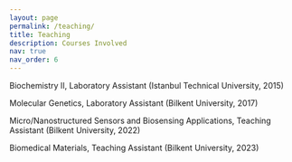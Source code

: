 ```yaml
---
layout: page
permalink: /teaching/
title: Teaching
description: Courses Involved
nav: true
nav_order: 6
---
```


Biochemistry II,  Laboratory Assistant (Istanbul Technical University, 2015)


Molecular Genetics, Laboratory Assistant (Bilkent University, 2017)


Micro/Nanostructured Sensors and Biosensing Applications, Teaching Assistant (Bilkent University, 2022)


Biomedical Materials, Teaching Assistant (Bilkent University, 2023)
